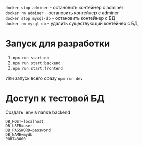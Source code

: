 <code>docker stop adminer</code> - остановить контейнер с adminer  
<code>docker rm adminer</code> - остановить контейнер с adminer  
<code>docker stop mysql-db</code> - остановить контейнер с БД  
<code>docker rm mysql-db</code> - удалить существующий контейнер с БД  

# Запуск для разработки

1. <code>npm run start:db</code>
2. <code>npm run start:backend</code>
3. <code>npm run start:frontend</code>

Или запуск всего сразу <code>npm run dev</code>

# Доступ к тестовой БД

Создать .env в папке backend

```
DB_HOST=localhost
DB_USER=user
DB_PASSWORD=password
DB_NAME=mydb
PORT=3000
```
